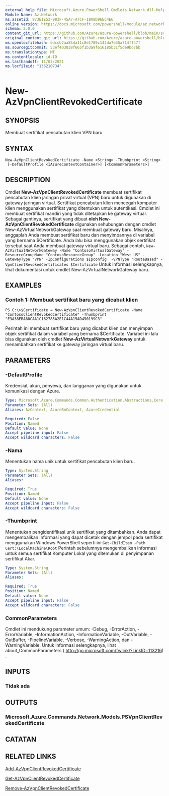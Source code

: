 ```yaml
---
external help file: Microsoft.Azure.PowerShell.Cmdlets.Network.dll-Help.xml
Module Name: Az.Network
ms.assetid: 973E1E53-983F-45A7-A7CF-18A8D96EC4E6
online version: https://docs.microsoft.com/powershell/module/az.network/new-azvpnclientrevokedcertificate
schema: 2.0.0
content_git_url: https://github.com/Azure/azure-powershell/blob/main/src/Network/Network/help/New-AzVpnClientRevokedCertificate.md
original_content_git_url: https://github.com/Azure/azure-powershell/blob/main/src/Network/Network/help/New-AzVpnClientRevokedCertificate.md
ms.openlocfilehash: edccb2aa85da11c8e1789c142da7e35a714ff47f
ms.sourcegitcommit: 53ef403038f665f1b3a9f616185b31f5de9bd7bb
ms.translationtype: MT
ms.contentlocale: id-ID
ms.lasthandoff: 11/03/2021
ms.locfileid: "136210734"
---
```

# New-AzVpnClientRevokedCertificate

## SYNOPSIS
Membuat sertifikat pencabutan klien VPN baru.

## SYNTAX

```
New-AzVpnClientRevokedCertificate -Name <String> -Thumbprint <String>
 [-DefaultProfile <IAzureContextContainer>] [<CommonParameters>]
```

## DESCRIPTION
Cmdlet **New-AzVpnClientRevokedCertificate** membuat sertifikat pencabutan klien jaringan privat virtual (VPN) baru untuk digunakan di gateway jaringan virtual.
Sertifikat pencabutan klien mencegah komputer klien menggunakan sertifikat yang ditentukan untuk autentikasi.
Cmdlet ini membuat sertifikat mandiri yang tidak ditetapkan ke gateway virtual.
Sebagai gantinya, sertifikat yang dibuat **oleh New-AzVpnClientRevokedCertificate** digunakan sehubungan dengan cmdlet New-AzVirtualNetworkGateway saat membuat gateway baru.
Misalnya, anggaplah Anda membuat sertifikat baru dan menyimpannya di variabel yang bernama $Certificate.
Anda lalu bisa menggunakan objek sertifikat tersebut saat Anda membuat gateway virtual baru.
Sebagai contoh, `New-AzVirtualNetworkGateway -Name "ContosoVirtualGateway" -ResourceGroupName "ContosoResourceGroup" -Location "West US" -GatewayType "VPN" -IpConfigurations $Ipconfig  -VPNType "RouteBased" -VpnClientRevokedCertificates $Certificate`
Untuk informasi selengkapnya, lihat dokumentasi untuk cmdlet New-AzVirtualNetworkGateway baru.

## EXAMPLES

### Contoh 1: Membuat sertifikat baru yang dicabut klien
```
PS C:\>$Certificate = New-AzVpnClientRevokedCertificate -Name "ContosoClientRevokedCertificate" -Thumbprint "E3A38EBA60CAA1C162785A2E1C44A15AD450199C3"
```

Perintah ini membuat sertifikat baru yang dicabut klien dan menyimpan objek sertifikat dalam variabel yang bernama $Certificate.
Variabel ini lalu bisa digunakan oleh cmdlet **New-AzVirtualNetworkGateway** untuk menambahkan sertifikat ke gateway jaringan virtual baru.

## PARAMETERS

### -DefaultProfile
Kredensial, akun, penyewa, dan langganan yang digunakan untuk komunikasi dengan Azure.

```yaml
Type: Microsoft.Azure.Commands.Common.Authentication.Abstractions.Core.IAzureContextContainer
Parameter Sets: (All)
Aliases: AzContext, AzureRmContext, AzureCredential

Required: False
Position: Named
Default value: None
Accept pipeline input: False
Accept wildcard characters: False
```

### -Nama
Menentukan nama unik untuk sertifikat pencabutan klien baru.

```yaml
Type: System.String
Parameter Sets: (All)
Aliases:

Required: True
Position: Named
Default value: None
Accept pipeline input: False
Accept wildcard characters: False
```

### -Thumbprint
Menentukan pengidentifikasi unik sertifikat yang ditambahkan.
Anda dapat mengembalikan informasi yang dapat dicetak dengan jempol pada sertifikat menggunakan Windows PowerShell seperti ini:`Get-ChildItem -Path Cert:\LocalMachine\Root`
Perintah sebelumnya mengembalikan informasi untuk semua sertifikat Komputer Lokal yang ditemukan di penyimpanan sertifikat Akar.

```yaml
Type: System.String
Parameter Sets: (All)
Aliases:

Required: True
Position: Named
Default value: None
Accept pipeline input: False
Accept wildcard characters: False
```

### CommonParameters
Cmdlet ini mendukung parameter umum: -Debug, -ErrorAction, -ErrorVariable, -InformationAction, -InformationVariable, -OutVariable, -OutBuffer, -PipelineVariable, -Verbose, -WarningAction, dan -WarningVariable. Untuk informasi selengkapnya, lihat about_CommonParameters ( http://go.microsoft.com/fwlink/?LinkID=113216) .

## INPUTS

### Tidak ada

## OUTPUTS

### Microsoft.Azure.Commands.Network.Models.PSVpnClientRevokedCertificate

## CATATAN

## RELATED LINKS

[Add-AzVpnClientRevokedCertificate](./Add-AzVpnClientRevokedCertificate.md)

[Get-AzVpnClientRevokedCertificate](./Get-AzVpnClientRevokedCertificate.md)

[Remove-AzVpnClientRevokedCertificate](./Remove-AzVpnClientRevokedCertificate.md)


